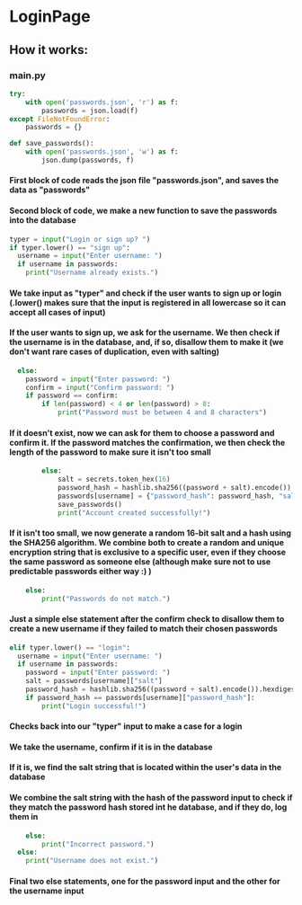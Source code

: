 # LoginPage

## How it works:

### main.py
```py
try:
    with open('passwords.json', 'r') as f:
        passwords = json.load(f)
except FileNotFoundError:
    passwords = {}

def save_passwords():
    with open('passwords.json', 'w') as f:
        json.dump(passwords, f)
```
#### First block of code reads the json file "passwords.json", and saves the data as "passwords"
#### Second block of code, we make a new function to save the passwords into the database

```py
typer = input("Login or sign up? ")
if typer.lower() == "sign up":
  username = input("Enter username: ")
  if username in passwords:
    print("Username already exists.")
```
#### We take input as "typer" and check if the user wants to sign up or login (.lower() makes sure that the input is registered in all lowercase so it can accept all cases of input)
#### If the user wants to sign up, we ask for the username. We then check if the username is in the database, and, if so, disallow them to make it (we don't want rare cases of duplication, even with salting)

```py
  else:
    password = input("Enter password: ")
    confirm = input("Confirm password: ")
    if password == confirm:
        if len(password) < 4 or len(password) > 8:
            print("Password must be between 4 and 8 characters")
```
#### If it doesn't exist, now we can ask for them to choose a password and confirm it. If the password matches the confirmation, we then check the length of the password to make sure it isn't too small

```py
        else:
            salt = secrets.token_hex(16)
            password_hash = hashlib.sha256((password + salt).encode()).hexdigest()
            passwords[username] = {"password_hash": password_hash, "salt": salt}
            save_passwords()
            print("Account created successfully!")
```
#### If it isn't too small, we now generate a random 16-bit salt and a hash using the SHA256 algorithm. We combine both to create a random and unique encryption string that is exclusive to a specific user, even if they choose the same password as someone else (although make sure not to use predictable passwords either way :) )

```py
    else:
        print("Passwords do not match.")
```
#### Just a simple else statement after the confirm check to disallow them to create a new username if they failed to match their chosen passwords

```py
elif typer.lower() == "login":
  username = input("Enter username: ")
  if username in passwords:
    password = input("Enter password: ")
    salt = passwords[username]["salt"]
    password_hash = hashlib.sha256((password + salt).encode()).hexdigest()
    if password_hash == passwords[username]["password_hash"]:
        print("Login successful!")
```
#### Checks back into our "typer" input to make a case for a login
#### We take the username, confirm if it is in the database
#### If it is, we find the salt string that is located within the user's data in the database
#### We combine the salt string with the hash of the password input to check if they match the password hash stored int he database, and if they do, log them in

```py
    else:
        print("Incorrect password.")
  else:
    print("Username does not exist.")
```
#### Final two else statements, one for the password input and the other for the username input
